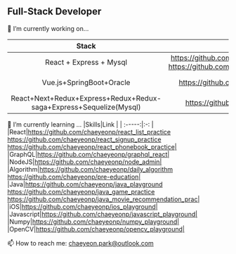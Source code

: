 ## Full-Stack Developer

🔭 I’m currently working on...

|Stack|Project Link |Position|
| :-----:|:-: |:-: |
|React + Express + Mysql|https://github.com/chaeyeonp/mysql-express_review_db<br>https://github.com/chaeyeonp/react_movie_review_project| Full-Stack|
|Vue.js+SpringBoot+Oracle|https://github.com/chaeyeonp/the-more-the-better| Front-end|
|React+Next+Redux+Express+Redux+Redux-saga+Express+Sequelize(Mysql)|https://github.com/chaeyeonp/react_sns_project| Full-Stack|

🌱 I’m currently learning ...
|Skills|Link |
| :-----:|:-: |
|React|https://github.com/chaeyeonp/react_list_practice<br>https://github.com/chaeyeonp/react_signup_practice<br>https://github.com/chaeyeonp/react_phonebook_practice| 
|GraphQL|https://github.com/chaeyeonp/graphql_react|
|NodeJS|https://github.com/chaeyeonp/node_admin|
|Algorithm|https://github.com/chaeyeonp/daily_algorithm<br>https://github.com/chaeyeonp/pre-education|
|Java|https://github.com/chaeyeonp/java_playground<br>https://github.com/chaeyeonp/java_game_practice<br>https://github.com/chaeyeonp/java_movie_recommendation_prac|
|iOS|https://github.com/chaeyeonp/ios_playground|
|Javascript|https://github.com/chaeyeonp/javascript_playground|
|Numpy|https://github.com/chaeyeonp/numpy_playground|
|OpenCV|https://github.com/chaeyeonp/opencv_playground| 


📫 How to reach me: chaeyeon.park@outlook.com

<!--
**chaeyeonp/chaeyeonp** is a ✨ _special_ ✨ repository because its `README.md` (this file) appears on your GitHub profile.

Here are some ideas to get you started:

- 🔭 I’m currently working on ...
- 🌱 I’m currently learning ...
- 👯 I’m looking to collaborate on ...
- 🤔 I’m looking for help with ...
- 💬 Ask me about ...
- 📫 How to reach me: ...
- 😄 Pronouns: ...
- ⚡ Fun fact: ...
-->
